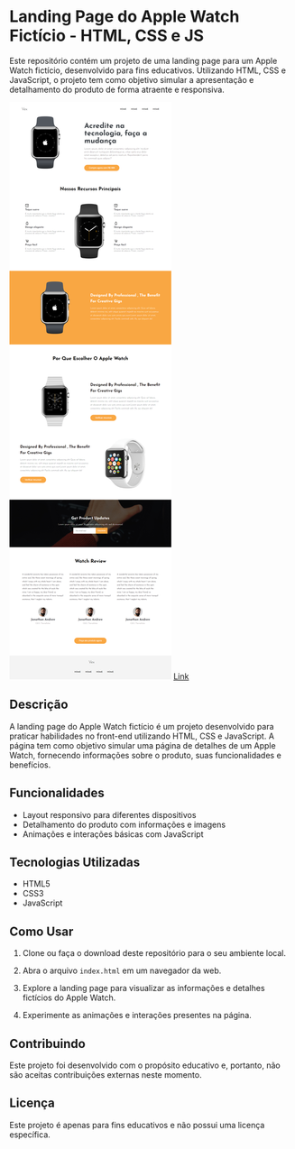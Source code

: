# Landing Page do Apple Watch Fictício - HTML, CSS e JS

Este repositório contém um projeto de uma landing page para um Apple Watch fictício, desenvolvido para fins educativos. Utilizando HTML, CSS e JavaScript, o projeto tem como objetivo simular a apresentação e detalhamento do produto de forma atraente e responsiva.

![Imagem](img/img_projeto.png)
<a href="https://landing-page-apple-watch.netlify.app">Link</a>

## Descrição

A landing page do Apple Watch fictício é um projeto desenvolvido para praticar habilidades no front-end utilizando HTML, CSS e JavaScript. A página tem como objetivo simular uma página de detalhes de um Apple Watch, fornecendo informações sobre o produto, suas funcionalidades e benefícios.

## Funcionalidades

- Layout responsivo para diferentes dispositivos
- Detalhamento do produto com informações e imagens
- Animações e interações básicas com JavaScript

## Tecnologias Utilizadas

- HTML5
- CSS3
- JavaScript

## Como Usar

1. Clone ou faça o download deste repositório para o seu ambiente local.

2. Abra o arquivo `index.html` em um navegador da web.

3. Explore a landing page para visualizar as informações e detalhes fictícios do Apple Watch.

4. Experimente as animações e interações presentes na página.

## Contribuindo

Este projeto foi desenvolvido com o propósito educativo e, portanto, não são aceitas contribuições externas neste momento.

## Licença

Este projeto é apenas para fins educativos e não possui uma licença específica.
